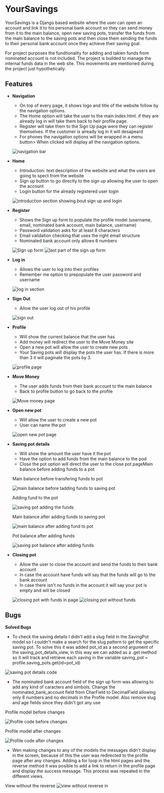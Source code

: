 # YourSavings

YourSavings is a Django based website where the user can open an account and link it to his personal bank account so they can send money from it to the main balance, open new saving pots, transfer the funds from the main balance to the saving pots and then close them sending the funds to their personal bank account once they achieve their saving goal.

For project purposes the fundtionality for adding and takien funds from nominated account is not included. The project is builded to manage the internal funds data in the web site. This movements are mentioned during the project just hypothetically.

## Features

- **Navigation**
  - On top of every page, it shows logo and title of the website follow by the navigation options.
  - The Home option will take the user to the main index.html. if they are already log in will take them back to heir profile page.
  - Register will take them to the Sign Up page were they can register themselves. If the customer is already log in it will desapeard
  - For phones the navigation options will be wrapped in a menu button> When clicked will display all the navigation options.

  ![navigation bar](/static/images/navbar.png)

- **Home**
  - Introduction: text description of the website and what the users are going to spect from the website
  - Sign up button to go directly to the sign up allowing the user to open the account
  - Login button for the already registered user login

  ![introduction section showing bout sign up and login](/static/images/home.png)

- **Register**
  - Shows the Sign up form to populate the profile model (username, email, nominated bank account, main balance, username)
  - Password validation asks for at least 8 characters
  - Email validation checking that uses the right email structure
  - Nominated bank account only allows 8 numbers 

  ![Sign up form](/static/images/sign-up.png)
  ![last part of the sign up form](/static/images/sing-up-end.png)
  
- **Log in**
  - Allows the user to log into their profiles
  - Remember me option to prepopulate the user password and username

  ![log in section](/static/images/login.png)

- **Sign Out**
  - Allow the user log out of his profile

  ![sign out](/static/images/sign-out.png)

- **Profile**
  - Will show the current balance that the user has 
  - Add money will redirect the user to the Move Money site
  - Open a new pot will allow the user to create new pots
  - Your Saving pots will display the pots the user has. If there is more than 3 it will paginate the pots by 3.

  ![profile page](/static/images/profile.png)

- **Move Money**
  - The user adds funds from their bank account to the main balance
  - Back to profile button to go back to the profile 

  ![Move money page](/static/images/move-money.png)

- **Open new pot**
  - Will allow the user to create a new pot
  - User can name the pot

  ![open new pot page](/static/images/open-new-pot.png) 

- **Saving pot details**
  - Will show the amount the user have it the pot
  - Have the option to add funds from the main balance to the pod
  - Close the pot option will direct the user to the close pot pageMain balance before adding funds to a pot

  Main balance before transfering funds to pot

  ![main balance before tadding funds to saving pot](/static/images/main-balance-before-add-money-to-saving-pot.png)

  Adding fund to the pot

  ![saving pot adding the funds](/static/images/adding-funds-to-saving-pot.png)

  Main balance after adding funds to saving pot

  ![main balance after adding fund to pot](/static/images/balance-after-adding-funds.png)

  Pot balance after adding funds

  ![saving pot balance after adding funds](/static/images/saving-pot-after-adding-funds.png)

- **Closing pot**
  - Allow the user to close the account and send the funds to their bank account
  - In case the account have funds will say that the funds will go to the bank account
  - In case there isn't no funds in the account it will say your pot is empty and will be closed
  
  ![closing pot with funds in page](/static/images/closing-saving-pot.png)
  ![closing pot without funds](/static/images/closing-saving-pot-no-funds.png)

## Bugs
**Solved Bugs**
 - To check the saving details I didn't add a slug field in the SavingPot model so I couldn't make a search for the slug pattern to get the specific saving pot. To solve this it was added pot_id as a second argument of the
 saving_pot_details_view, in this way we can added as a .get method so it will track and retrieve each saving in the variable saving_pot = profile.saving_pots.get(id=pot_id)

 ![saving pot details code](/static/images/saving-pot-details-bug.png)

 - The nominated bank account field of the sign up form was allowing to add any kind of caracters and simbols. Change the nominated_bank_account field from CharField to DecimalField allowing only 8 numbers and no decimals in the Profile model. 
 Also remove slug and age fields since they didn't got any use

 Profile model before changes 

 ![Profile code before changes](/static/images/profile-model-before-changes.png)

 Profile model after changes

 ![Profile code after changes](/static/images/profile-model-after-changes.png)

 - Wen making changes to any of the models the messages didn't display in the screen, because of this the user was redirected to the profile page after any changes. Adding a for loop in the html pages and the reverse method it was posible to add a link to return in the profile page and display the success message. This process was repeated in the different views.

 View without the reverse
![view without reverse in](/static/images/view-without-reverse.png)

